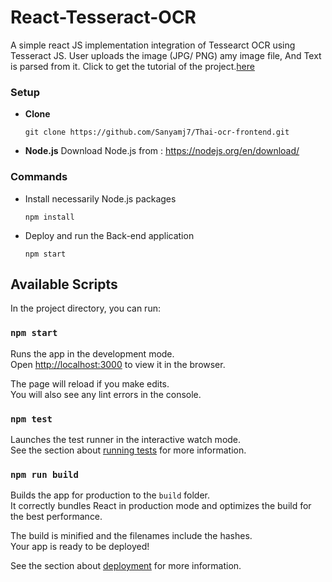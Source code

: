 # React-Tesseract-OCR
A simple react JS implementation integration of Tessearct OCR using Tesseract JS. User uploads the image (JPG/ PNG) amy image file, And Text is parsed from it.
Click to get the tutorial of the project.[here](https://main--serene-bublanina-534604.netlify.app/)
### Setup
- **Clone**

      git clone https://github.com/Sanyamj7/Thai-ocr-frontend.git
- **Node.js**
Download Node.js from : https://nodejs.org/en/download/


### Commands

- Install necessarily Node.js packages

      npm install
- Deploy and run the Back-end application

      npm start
## Available Scripts

In the project directory, you can run:

### `npm start`

Runs the app in the development mode.<br />
Open [http://localhost:3000](http://localhost:3000) to view it in the browser.

The page will reload if you make edits.<br />
You will also see any lint errors in the console.

### `npm test`

Launches the test runner in the interactive watch mode.<br />
See the section about [running tests](https://facebook.github.io/create-react-app/docs/running-tests) for more information.

### `npm run build`

Builds the app for production to the `build` folder.<br />
It correctly bundles React in production mode and optimizes the build for the best performance.

The build is minified and the filenames include the hashes.<br />
Your app is ready to be deployed!

See the section about [deployment](https://facebook.github.io/create-react-app/docs/deployment) for more information.
